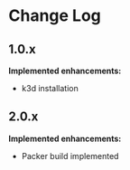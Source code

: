 # Change Log

## 1.0.x

**Implemented enhancements:**

- k3d installation

## 2.0.x

**Implemented enhancements:**

- Packer build implemented

